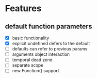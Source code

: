 # Features

## default function parameters
- [x] basic functionality
- [x] explicit undefined defers to the default
- [ ] defaults can refer to previous params
- [ ] arguments object interaction
- [ ] temporal dead zone
- [ ] separate scope
- [ ] new Function() support
